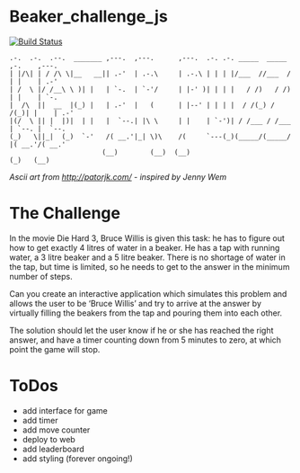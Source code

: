 # Beaker_challenge_js
[![Build Status](https://travis-ci.org/dmcd84/Beaker_challenge_js.svg?branch=master)](https://travis-ci.org/dmcd84/Beaker_challenge_js)

```
.-.  .-.  .--.  _______ ,---.  ,---.      ,---.  .-. .-. _____  _____  ,-.    ,---.   
| |/\| | / /\ \|__   __|| .-'  | .-.\     | .-.\ | | | |/___  //___  / | |    | .-'   
| /  \ |/ /__\ \ )| |   | `-.  | `-'/     | |-' )| | | |   / /)   / /) | |    | `-.   
|  /\  ||  __  |(_) |   | .-'  |   (      | |--' | | | |  / /(_) / /(_)| |    | .-'   
|(/  \ || |  |)|  | |   |  `--.| |\ \     | |    | `-')| / /___ / /___ | `--. |  `--.
(_)   \||_|  (_)  `-'   /( __.'|_| \)\    /(     `---(_)(_____/(_____/ |( __.'/( __.'
                       (__)        (__)  (__)                          (_)   (__)     

```
*Ascii art from http://patorjk.com/ - inspired by Jenny Wem*

# The Challenge

In the movie Die Hard 3, Bruce Willis is given this task: he has to figure out how to get exactly 4 litres of water in a beaker. He has a tap with running water, a 3 litre beaker and a 5 litre beaker. There is no shortage of water in the tap, but time is limited, so he needs to get to the answer in the minimum number of steps.

Can you create an interactive application which simulates this problem and allows the user to be ‘Bruce Willis’ and try to arrive at the answer by virtually filling the beakers from the tap and pouring them into each other.

The solution should let the user know if he or she has reached the right answer, and have a timer counting down from 5 minutes to zero, at which point the game will stop.

# ToDos
- add interface for game
- add timer
- add move counter
- deploy to web
- add leaderboard
- add styling (forever ongoing!)

